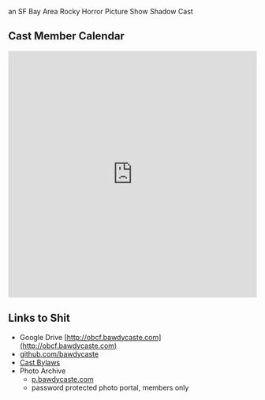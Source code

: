 an SF Bay Area Rocky Horror Picture Show Shadow Cast
     
## Cast Member Calendar

<iframe src="https://calendar.google.com/calendar/embed?height=600&amp;wkst=1&amp;bgcolor=%23ffffff&amp;ctz=America%2FLos_Angeles&amp;src=YmF3ZHljYXN0ZS5jb21fOGZwbHRkbjkzcWltb2ZkN21kcWcwMDI1bzBAZ3JvdXAuY2FsZW5kYXIuZ29vZ2xlLmNvbQ&amp;src=c2VvZTV0MXA2Y2lndHBvOTNwZjRvODVjcjhAZ3JvdXAuY2FsZW5kYXIuZ29vZ2xlLmNvbQ&amp;src=YmF3ZHljYXN0ZS5jb21fM2Nha3M3aGYyY3NqMGttajk0dTUxbjk2ZHNAZ3JvdXAuY2FsZW5kYXIuZ29vZ2xlLmNvbQ&amp;color=%23616161&amp;color=%233F51B5&amp;color=%238E24AA&amp;showTitle=0&amp;showNav=0&amp;showPrint=0&amp;showCalendars=0&amp;showTz=1&amp;mode=MONTH" width="100%" height="500" frameborder="0" scrolling="no"></iframe>

## Links to Shit

- Google Drive [http://obcf.bawdycaste.com](http://obcf.bawdycaste.com)
- [github.com/bawdycaste](https://github.com/bawdycaste)
- [Cast Bylaws](https://bawdycaste.com)
- Photo Archive
  - [p.bawdycaste.com](https://p.bawdycaste.com)
  - password protected photo portal, members only
